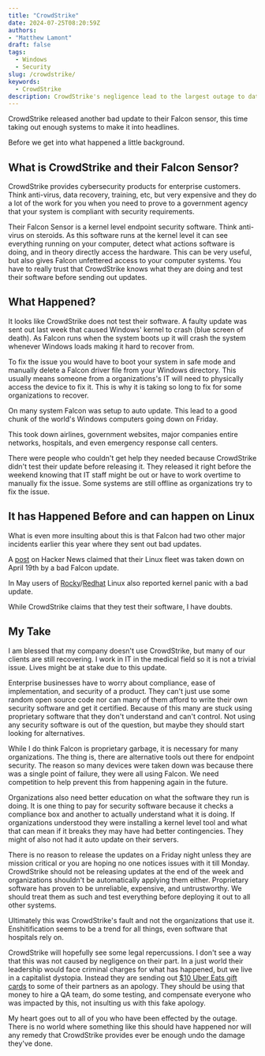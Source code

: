 ```yaml
---
title: "CrowdStrike"
date: 2024-07-25T08:20:59Z
authors: 
- "Matthew Lamont"
draft: false
tags:
  - Windows
  - Security
slug: /crowdstrike/
keywords:
  - CrowdStrike
description: CrowdStrike's negligence lead to the largest outage to date, but it isn't the first time and it won't be the last. 
---
```


CrowdStrike released another bad update to their Falcon sensor, this time taking out enough systems to make it into headlines.

Before we get into what happened a little background. 

## What is CrowdStrike and their Falcon Sensor?

CrowdStrike provides cybersecurity products for enterprise customers. Think anti-virus, data recovery, training, etc, but very expensive and they do a lot of the work for you when you need to prove to a government agency that your system is compliant with security requirements.

Their Falcon Sensor is a kernel level endpoint security software. Think anti-virus on steroids. As this software runs at the kernel level it can see everything running on your computer, detect what actions software is doing, and in theory directly access the hardware. This can be very useful, but also gives Falcon unfettered access to your computer systems. You have to really trust that CrowdStrike knows what they are doing and test their software before sending out updates.

## What Happened?

It looks like CrowdStrike does not test their software. A faulty update was sent out last week that caused Windows' kernel to crash (blue screen of death). As Falcon runs when the system boots up it will crash the system whenever Windows loads making it hard to recover from. 

To fix the issue you would have to boot your system in safe mode and manually delete a Falcon driver file from your Windows directory. This usually means someone from a organizations's IT will need to physically access the device to fix it. This is why it is taking so long to fix for some organizations to recover. 

On many system Falcon was setup to auto update. This lead to a good chunk of the world's Windows computers going down on Friday.

This took down airlines, government websites, major companies entire networks, hospitals, and even emergency response call centers. 

There were people who couldn't get help they needed because CrowdStrike didn't test their update before releasing it. They released it right before the weekend knowing that IT staff might be out or have to work overtime to manually fix the issue. Some systems are still offline as organizations try to fix the issue.

## It has Happened Before and can happen on Linux

What is even more insulting about this is that Falcon had two other major incidents earlier this year where they sent out bad updates.

A [post](https://news.ycombinator.com/item?id=41005936) on Hacker News claimed that their Linux fleet was taken down on April 19th by a bad Falcon update.

In May users of [Rocky](https://forums.rockylinux.org/t/crowdstrike-freezing-rockylinux-after-9-4-upgrade/14041)/[Redhat](https://access.redhat.com/solutions/7068083) Linux also reported kernel panic with a bad update.

While CrowdStrike claims that they test their software, I have doubts.

## My Take

I am blessed that my company doesn't use CrowdStrike, but many of our clients are still recovering. I work in IT in the medical field so it is not a trivial issue. Lives might be at stake due to this update.

Enterprise businesses have to worry about compliance, ease of implementation, and security of a product. They can't just use some random open source code nor can many of them afford to write their own security software and get it certified. Because of this many are stuck using proprietary software that they don't understand and can't control. Not using any security software is out of the question, but maybe they should start looking for alternatives.

While I do think Falcon is proprietary garbage, it is necessary for many organizations. The thing is, there are alternative tools out there for endpoint security. The reason so many devices were taken down was because there was a single point of failure, they were all using Falcon. We need competition to help prevent this from happening again in the future.

Organizations also need better education on what the software they run is doing. It is one thing to pay for security software because it checks a compliance box and another to actually understand what it is doing. If organizations understood they were installing a kernel level tool and what that can mean if it breaks they may have had better contingencies. They might of also not had it auto update on their servers.

There is no reason to release the updates on a Friday night unless they are mission critical or you are hoping no one notices issues with it till Monday. CrowdStrike should not be releasing updates at the end of the week and organizations shouldn't be automatically applying them either. Proprietary software has proven to be unreliable, expensive, and untrustworthy. We should treat them as such and test everything before deploying it out to all other systems.

Ultimately this was CrowdStrike's fault and not the organizations that use it. Enshitification seems to be a trend for all things, even software that hospitals rely on.  

CrowdStrike will hopefully see some legal repercussions. I don't see a way that this was not caused by negligence on their part. In a just world their leadership would face criminal charges for what has happened, but we live in a capitalist dystopia. Instead they are sending out [$10 Uber Eats gift cards](https://techcrunch.com/2024/07/24/crowdstrike-offers-a-10-apology-gift-card-to-say-sorry-for-outage/) to some of their partners as an apology. They should be using that money to hire a QA team, do some testing, and compensate everyone who was impacted by this, not insulting us with this fake apology.

My heart goes out to all of you who have been effected by the outage. There is no world where something like this should have happened nor will any remedy that CrowdStrike provides ever be enough undo the damage they've done.
